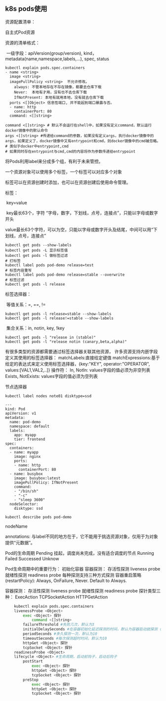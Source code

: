 ## k8s pods使用

资源配置清单：

自主式Pod资源

资源的清单格式：

​	一级字段：apiVersion(group/version), kind，metadata(name,namespace,labels,...), spec, status

```
kubectl explain pods.spec.containers
- name <string>
  image <string>
  imagePullPolicy <string>  不允许修改。
    always: 不管本地存在不存在镜像，都要去仓库下载
    Never:  本地有才用，没有也不去仓库下载
    IfNotPresent: 本地有就用本地，没有就去仓库下载
  ports <[]Object> 信息性端口, 并不能起到端口暴露与否。
  - name: http
    containerPort: 80
  command: <[]string>
```

```
command <[]string> # 默认不会运行在shell中，如果没有定义command，默认运行docker镜像中的默认命令
args <[]string> #传递给command的参数，如果没有定义args，执行docker镜像中的args，如果定义了，docker镜像中又有entrypoint和cmd，则docker镜像中的cmd被忽略。
# 类似于docker中entrypoint,cmd
# 如果同时存在entrypoint与cmd,cmd的内容将作为参数传递给entrypoint
```

将Pods利用label来分成多个组，有利于未来管控。

一个资源对象可以使用多个标签，一个标签可以对应多个对象

标签可以在资源创建时添加，也可以在资源创建后使用命令管理。

标签：

​	key=value

​	key最长63个，字符 “字母，数字，下划线，点号，连接点”，只能以字母或数字开头

​	value最长63个字符，可以为空，只能以字母或数字开头及结尾，中间可以用“下划线，点号，连接点”

```
kubectl get pods --show-labels
kubectl get pods -L 显示标签值
kubectl get pods -l 做标签过滤
# 打标签
kubectl label pods pod-demo release=test
# 标签内容重写
kubectl label pods pod-demo release=stable --overwrite
# 标签过滤
kubectl get pods -l release
```

标签选择器：

​	等值关系：=, ==, !=

```
kubectl get pods -l release=stable --show-labels
kubectl get pods -l release!=stable --show-labels
```

​	集合关系：in, notin, key, !key 
```
kubectl get pods -l "release in (stable)"
kubectl get pods -l "release notin (canary,beta,alpha)"
```

有很多类型的资源都需要通过标签选择器关联其他资源，
许多资源支持内嵌字段定义其使用的标签选择器：
matchLabels:直接给定键值
matchExpressions:基于给定的表达式来定义使用标签选择器，{key:"KEY", operator:"OPERATOR", values:[VAL1,VAL2,..]}
	操作符：
		In, NotIn: 	values字段的值必须为非空列表
		Exists, NotExists: values字段的值必须为空列表

节点选择器
```
kubectl label nodes note01 disktype=ssd
```

```
---
kind: Pod
apiVersion: v1
metadata: 
  name: pod-demo
  namespace: default
  labels:
    app: myapp
    tier: frontend
spec:
  containers:
  - name: myapp
    image: nginx
    ports:
    - name: http
      containerPort: 80
  - name: busybox
    image: busybox:latest
    imagePullPolicy: IfNotPresent
    command:
    - "/bin/sh"
    - "-c"
    - "sleep 3600"
  nodeSelector:
    disktype: ssd
```

```
kubectl describe pods pod-demo
```

nodeName <string>

annotations:
	与label不同的地方在于，它不能用于挑选资源对象，仅用于为对象提供“元数据”。

Pod的生命周期
	Pending 挂起，调度尚未完成，没有适合调度的节点
	Running
	Failed
	Successed
	Unknow

Pod生命周期中的重要行为：
	初始化容器
	容器探测：
		存活性探测 liveness probe
		就绪性探测 readiness probe
		每种探测支持三种方式探测
	容器重启策略(restartPolicy):
		Always, OnFailure, Never. Default to Always. 
		
容器探测：
	存活性探测 liveness probe
	就绪性探测 readiness probe
	探针类型三种：
		ExecAction
        TCPSocketAction
        HTTPGetAction
        
``` bash
    kubectl explain pods.spec.containers
    livenessProbe <Object>
    	exec <Object> 探针
    		command <[]string>
    	failureThreshold #失败几次，默认为3
    	initialDelaySeconds #在容器初始化延迟探测的时间，默认为容器启动就探测（容器启动时主程序可能未正常使用）。
    	periodSeconds #多久探测一次，默认为10
    	timeoutSeconds #每次探测超时时间，默认为10
    	httpGet <Object> 探针
    	tcpSocket <Object> 探针
    readinessProbe <Object>
    lifecycle <Object> #生命周期，启动前钩子，启动后钩子
    	postStart
    		exec <Object> 探针
    		httpGet <Object> 探针
    		tcpSocket <Object> 探针
    	preStop
    		exec <Object> 探针
    		httpGet <Object> 探针
    		tcpSocket <Object> 探针
```

	

